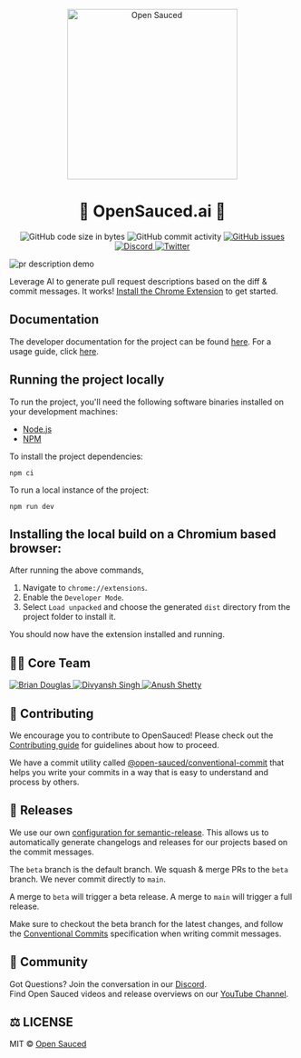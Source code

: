 <div align="center">
  <br>
  <img alt="Open Sauced" src="https://i.ibb.co/7jPXt0Z/logo1-92f1a87f.png" width="300px">
  <h1>🍕 OpenSauced.ai 🍕</h1>
</div>
<p align="center">
  <img src="https://img.shields.io/github/languages/code-size/open-sauced/browser-extensions" alt="GitHub code size in bytes">
  <img src="https://img.shields.io/github/commit-activity/w/open-sauced/browser-extensions" alt="GitHub commit activity">
  <a href="https://github.com/open-sauced/browser-extensions/issues">
    <img src="https://img.shields.io/github/issues/open-sauced/browser-extensions" alt="GitHub issues">
  </a>
  <a href="https://discord.gg/U2peSNf23P">
    <img src="https://img.shields.io/discord/714698561081704529.svg?label=&logo=discord&logoColor=ffffff&color=7389D8&labelColor=6A7EC2" alt="Discord">
  </a>
  <a href="https://twitter.com/saucedopen">
    <img src="https://img.shields.io/twitter/follow/saucedopen?label=Follow&style=social" alt="Twitter">
  </a>
</p>

![pr description demo](https://opensauced.ai/pr-description.gif)

Leverage AI to generate pull request descriptions based on the diff & commit messages. It works! [Install the Chrome Extension](https://bit.ly/opensaucedai) to get started.

## Documentation

The developer documentation for the project can be found [here](./docs/). For a usage guide, click [here](https://docs.opensauced.pizza/chrome-extension/introduction-to-the-chrome-extension/).

## Running the project locally

To run the project, you'll need the following software binaries installed on your development machines:

- [Node.js](https://nodejs.org/en)
- [NPM](https://www.npmjs.com/)

To install the project dependencies:

```shell
npm ci
```

To run a local instance of the project:

```shell
npm run dev
```

## Installing the local build on a Chromium based browser:
After running the above commands,
1. Navigate to `chrome://extensions`. 
2. Enable the `Developer Mode`.
3. Select `Load unpacked` and choose the generated `dist` directory from the project folder to install it.

You should now have the extension installed and running.

## 🙌🏼 Core Team
<p align="left>
  <a href="https://github.com"/></a>
  <a href="https://github.com/bdougie">
    <img src="https://images.weserv.nl/?url=avatars.githubusercontent.com/u/5713670&h=60&w=60&fit=cover&mask=circle" alt="Brian Douglas">
  </a>
  <a href="https://github.com/diivi">
    <img src="https://images.weserv.nl/?url=avatars.githubusercontent.com/u/41837037&h=60&w=60&fit=cover&mask=circle" alt="Divyansh Singh">
  </a>
  <a href="https://github.com/Anush008">
    <img src="https://images.weserv.nl/?url=avatars.githubusercontent.com/u/46051506&h=60&w=60&fit=cover&mask=circle" alt="Anush Shetty">
  </a>
</p>

## 🤝 Contributing

We encourage you to contribute to OpenSauced! Please check out the [Contributing guide](https://docs.opensauced.pizza/contributing/introduction-to-contributing/) for guidelines about how to proceed.

We have a commit utility called [@open-sauced/conventional-commit](https://github.com/open-sauced/conventional-commit) that helps you write your commits in a way that is easy to understand and process by others.

## 🚀 Releases

We use our own [configuration for semantic-release](https://github.com/open-sauced/release). This allows us to automatically generate changelogs and releases for our projects based on the commit messages.

The `beta` branch is the default branch. We squash & merge PRs to the `beta` branch. We never commit directly to `main`.

A merge to `beta` will trigger a beta release. A merge to `main` will trigger a full release.

Make sure to checkout the beta branch for the latest changes, and follow the [Conventional Commits](https://www.conventionalcommits.org/en/v1.0.0/) specification when writing commit messages.

## 🍕 Community

Got Questions? Join the conversation in our [Discord](https://discord.gg/U2peSNf23P).  
Find Open Sauced videos and release overviews on our [YouTube Channel](https://www.youtube.com/channel/UCklWxKrTti61ZCROE1e5-MQ).

## ⚖️ LICENSE

MIT © [Open Sauced](LICENSE)
